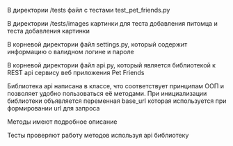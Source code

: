 В директории /tests файл с тестами test_pet_friends.py

В директории /tests/images картинки для теста добавления питомца и теста добавления картинки

В корневой директории файл settings.py, который содержит информацию о валидном логине и пароле

В корневой директории файл api.py, который является библиотекой к REST api сервису веб приложения Pet Friends

Библиотека api написана в классе, что соответствует принципам ООП и позволяет удобно пользоваться её методами. При инициализации библиотеки объявляется переменная base_url которая используется при формировании url для запроса

Методы имеют подробное описание

Тесты проверяют работу методов используя api библиотеку
